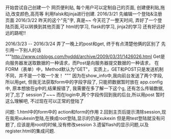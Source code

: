 
开始尝试自己创建一个 网页便利贴,
每个用户可以定制自己的页面, 创建便利贴,拖动,改变颜色,高亮等
利用falsk和jinja进行创建.
2016/3/21 先编辑一个登陆&注册页面
2016/3/22 昨天的这个"先"字, 真是~~
今天花了一整天时间, 弄好了一个登陆页面,可以转换到其他页面了
html的学习, flask的学习, jinja2的学习
还有好远好远的路呢!!

2016/3/23 -- 2016/3/24 弄了一晚上的post和get, 终于有点清楚他俩的区别了
先引用一下别人的话
"""http://www.cnblogs.com/hyddd/archive/2009/03/31/1426026.html
Get是向服务器发送取数据的一种请求，而Post是向服务器提交数据的一种请求，
在FORM（表单）中，Method默认为"GET"，
实质上，GET和POST只是发送机制不同，并不是一个取一个发！
"""
因为在show_info中,我向前台发送了两个字段,所以用get,
但我无法获取form中的字段字段了, 只能把数据暂时放在 app.config中,
原本想放在g中的,结果报错了, 我需要在多了解一下这个g,
还有怎么传输数据,对了,忘了 session了~~~
而在login中,两个字段传回到我的后台,所以用post
暂时这么理解吧, 不过现在可以正常的登陆了

问题:
1.html中的form中的 action和form的作用
2.回到主页后提示清除session,现在我用xukexin登陆,在换成root登陆,显示的仍是xukexin
  但是用test登陆就没有问题了, 应该是用root的时候,没有修改session
3.遗留flash的显示问题,以及register.html的集成问题.


